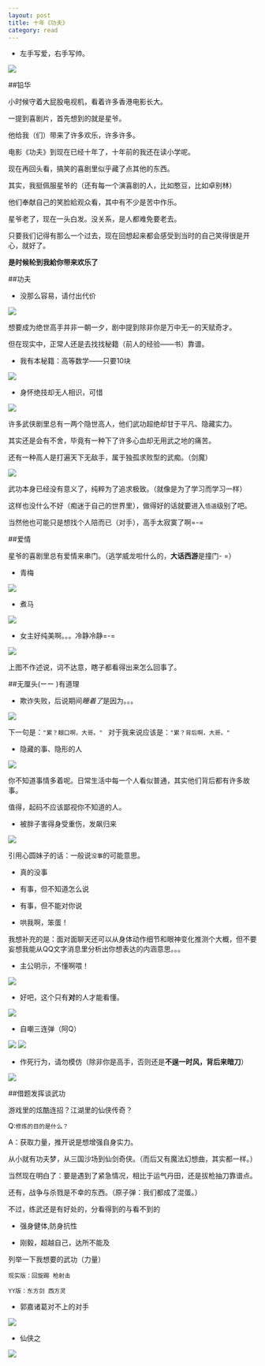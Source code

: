 ```yaml
---
layout: post
title: 十年《功夫》
category: read
---
```


- 左手写爱，右手写帅。

<img class="cover" src="/images/2014/11/Open/20141129000827.jpg" />

##铅华

小时候守着大屁股电视机，看着许多香港电影长大。

一提到喜剧片，首先想到的就是星爷。

他给我（们）带来了许多欢乐，许多许多。

电影《功夫》到现在已经十年了，十年前的我还在读小学呢。

现在再回头看，搞笑的喜剧里似乎藏了点其他的东西。

其实，我挺佩服星爷的（还有每一个演喜剧的人，比如憨豆，比如卓别林）

他们奉献自己的笑脸給观众看，其中有不少是苦中作乐。

星爷老了，现在一头白发。没关系，是人都难免要老去。

只要我们记得有那么一个过去，现在回想起来都会感受到当时的自己笑得很是开心，就好了。

**是时候轮到我給你带来欢乐了**


##功夫

- 没那么容易，请付出代价 

<img class="cover" src="/images/2014/11/Open/kufunot-overnight-job.jpg"/>

想要成为绝世高手并非一朝一夕，剧中提到除非你是万中无一的天赋奇才。

但在现实中，正常人还是去找找秘籍（前人的经验——书）靠谱。

- 我有本秘籍：高等数学——只要10块

<img class="cover" src="/images/2014/11/Open/dream-shortway.jpg"/>

- 身怀绝技却无人相识，可惜

<img class="cover" src="/images/2014/11/Open/nobody-not-vain.jpg"/>

许多武侠剧里总有一两个隐世高人，他们武功超绝却甘于平凡、隐藏实力。

其实还是会有不舍，毕竟有一种下了许多心血却无用武之地的痛苦。

还有一种高人是打遍天下无敌手，属于独孤求败型的武痴。（剑魔）

<img class="cover" src="/images/2014/11/Open/crazy-forget.jpg"/>

武功本身已经没有意义了，纯粹为了追求极致。（就像是为了学习而学习一样）

这样也没什么不好（痴迷于自己的世界里），做得好的话就要进入`悟道`级别了吧。

当然他也可能只是想找个人陪而已（对手），高手太寂寞了啊=-=

##爱情

星爷的喜剧里总有爱情来串门。（逃学威龙啦什么的，**大话西游**是撞门- =）

- 青梅

<img class="cover" src="/images/2014/11/Open/green-boygirl.jpg"/>

- 煮马

<img class="cover" src="/images/2014/11/Open/bamboo-horse.jpg"/>

- 女主好纯美啊。。。冷静冷静=-=

<img class="cover" src="/images/2014/11/Open/notwhy-hug.jpg"/>

上图不作述说，词不达意，瞎子都看得出来怎么回事了。

##无厘头(ーー )有道理

- 欺诈失败，后说期间*睡着了*是因为。。。

<img class="cover" src="/images/2014/11/Open/mask-tire.jpg" />

下一句是：`"累？糊口啊，大哥。"
`
对于我来说应该是：`"累？背后啊，大哥。"`

- 隐藏的事、隐形的人

<img class="cover" src="/images/2014/11/Open/just-uknow-why.jpg" />

你不知道事情多着呢。日常生活中每一个人看似普通，其实他们背后都有许多故事。

值得，起码不应该鄙视你不知道的人。

- 被胖子害得身受重伤，发飙归来

<img class="cover" src="/images/2014/11/Open/i-find.jpg" />

引用心圆妹子的话：一般说`没事`的可能意思。

- 真的没事

- 有事，但不知道怎么说

- 有事，但不能对你说

- 哄我啊，笨蛋！

我想补充的是：面对面聊天还可以从身体动作细节和眼神变化推测个大概，但不要妄想我能从QQ文字消息里分析出你想表达的内涵意思。。。

- 主公明示，不懂啊喂！

<img class="cover" src="/images/2014/11/Open/how-areu.jpg" />

- 好吧，这个只有**对**的人才能看懂。

<img class="cover" src="/images/2014/11/Open/i-dont-know.jpg"/>

- 自嘲三连弹（阿Q）

<img class="cover" src="/images/2014/11/Open/o-isit-real.jpg"/>

<img class="cover" src="/images/2014/11/Open/nosence-but.jpg"/>

- 作死行为，请勿模仿（除非你是高手，否则还是**不逞一时风，背后来暗刀**）

<img class="cover" src="/images/2014/11/Open/inno-.jpg"/>

##借题发挥谈武功

游戏里的炫酷连招？江湖里的仙侠传奇？

Q:`修炼的目的是什么？`

A：获取力量，推开说是想增强自身实力。

从小就有功夫梦，从三国沙场到仙剑奇侠。（而后又有魔法幻想曲，其实都一样。） 

当然现在明白了：要是遇到了紧急情况，相比于运气丹田，还是拔枪抽刀靠谱点。

还有，战争与杀戮是不幸的东西。（原子弹：我们都成了混蛋。）
 
不过，练武还是有好处的，分看得到的与看不到的

- 强身健体,防身抗性

- 刚毅，超越自己，达所不能及

列举一下我想要的武功（力量）

```
现实版：回旋踢 枪射击

YY版：东方剑 西方灵
```

- 郭嘉诸葛对不上的对手
 
<img class="cover" src="/images/2014/11/Open/323215bc.jpg" />

- 仙侠之

<img class="cover" src="/images/2014/11/Open/img-0433ba32b44b5f22.jpg" />


